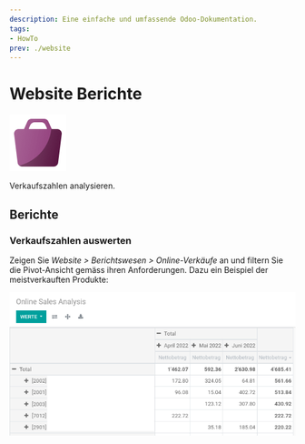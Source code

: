 ```yaml
---
description: Eine einfache und umfassende Odoo-Dokumentation.
tags:
- HowTo
prev: ./website
---
```

# Website Berichte
![](assets/icons_odoo_website_sale.png)

Verkaufszahlen analysieren.

## Berichte

### Verkaufszahlen auswerten

Zeigen Sie *Website > Berichtswesen > Online-Verkäufe* an und filtern Sie die Pivot-Ansicht gemäss ihren Anforderungen. Dazu ein Beispiel der meistverkauften Produkte:

![](assets/Website%20Berichte.png)